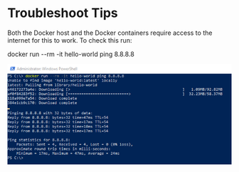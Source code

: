 # Troubleshoot Tips

Both the Docker host and the Docker containers require access to the internet for this to work. To check this run:

docker run --rm -it hello-world ping 8.8.8.8

![hello-world](hello-world.png)
